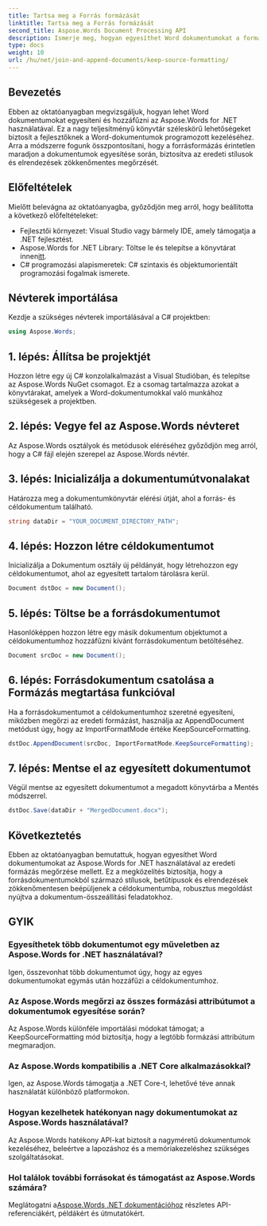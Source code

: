 ```yaml
---
title: Tartsa meg a Forrás formázását
linktitle: Tartsa meg a Forrás formázását
second_title: Aspose.Words Document Processing API
description: Ismerje meg, hogyan egyesíthet Word dokumentumokat a formázás megőrzése mellett az Aspose.Words for .NET használatával. Ideális azoknak a fejlesztőknek, akik automatizálják a dokumentum-összeállítási feladatokat.
type: docs
weight: 10
url: /hu/net/join-and-append-documents/keep-source-formatting/
---
```

## Bevezetés

Ebben az oktatóanyagban megvizsgáljuk, hogyan lehet Word dokumentumokat egyesíteni és hozzáfűzni az Aspose.Words for .NET használatával. Ez a nagy teljesítményű könyvtár széleskörű lehetőségeket biztosít a fejlesztőknek a Word-dokumentumok programozott kezeléséhez. Arra a módszerre fogunk összpontosítani, hogy a forrásformázás érintetlen maradjon a dokumentumok egyesítése során, biztosítva az eredeti stílusok és elrendezések zökkenőmentes megőrzését.

## Előfeltételek

Mielőtt belevágna az oktatóanyagba, győződjön meg arról, hogy beállította a következő előfeltételeket:

- Fejlesztői környezet: Visual Studio vagy bármely IDE, amely támogatja a .NET fejlesztést.
-  Aspose.Words for .NET Library: Töltse le és telepítse a könyvtárat innen[itt](https://releases.aspose.com/words/net/).
- C# programozási alapismeretek: C# szintaxis és objektumorientált programozási fogalmak ismerete.

## Névterek importálása

Kezdje a szükséges névterek importálásával a C# projektben:

```csharp
using Aspose.Words;
```

## 1. lépés: Állítsa be projektjét

Hozzon létre egy új C# konzolalkalmazást a Visual Studióban, és telepítse az Aspose.Words NuGet csomagot. Ez a csomag tartalmazza azokat a könyvtárakat, amelyek a Word-dokumentumokkal való munkához szükségesek a projektben.

## 2. lépés: Vegye fel az Aspose.Words névteret

Az Aspose.Words osztályok és metódusok eléréséhez győződjön meg arról, hogy a C# fájl elején szerepel az Aspose.Words névtér.

## 3. lépés: Inicializálja a dokumentumútvonalakat

Határozza meg a dokumentumkönyvtár elérési útját, ahol a forrás- és céldokumentum található.

```csharp
string dataDir = "YOUR_DOCUMENT_DIRECTORY_PATH";
```

## 4. lépés: Hozzon létre céldokumentumot

Inicializálja a Dokumentum osztály új példányát, hogy létrehozzon egy céldokumentumot, ahol az egyesített tartalom tárolásra kerül.

```csharp
Document dstDoc = new Document();
```

## 5. lépés: Töltse be a forrásdokumentumot

Hasonlóképpen hozzon létre egy másik dokumentum objektumot a céldokumentumhoz hozzáfűzni kívánt forrásdokumentum betöltéséhez.

```csharp
Document srcDoc = new Document();
```

## 6. lépés: Forrásdokumentum csatolása a Formázás megtartása funkcióval

Ha a forrásdokumentumot a céldokumentumhoz szeretné egyesíteni, miközben megőrzi az eredeti formázást, használja az AppendDocument metódust úgy, hogy az ImportFormatMode értéke KeepSourceFormatting.

```csharp
dstDoc.AppendDocument(srcDoc, ImportFormatMode.KeepSourceFormatting);
```

## 7. lépés: Mentse el az egyesített dokumentumot

Végül mentse az egyesített dokumentumot a megadott könyvtárba a Mentés módszerrel.

```csharp
dstDoc.Save(dataDir + "MergedDocument.docx");
```

## Következtetés

Ebben az oktatóanyagban bemutattuk, hogyan egyesíthet Word dokumentumokat az Aspose.Words for .NET használatával az eredeti formázás megőrzése mellett. Ez a megközelítés biztosítja, hogy a forrásdokumentumokból származó stílusok, betűtípusok és elrendezések zökkenőmentesen beépüljenek a céldokumentumba, robusztus megoldást nyújtva a dokumentum-összeállítási feladatokhoz.

## GYIK

### Egyesíthetek több dokumentumot egy műveletben az Aspose.Words for .NET használatával?
Igen, összevonhat több dokumentumot úgy, hogy az egyes dokumentumokat egymás után hozzáfűzi a céldokumentumhoz.

### Az Aspose.Words megőrzi az összes formázási attribútumot a dokumentumok egyesítése során?
Az Aspose.Words különféle importálási módokat támogat; a KeepSourceFormatting mód biztosítja, hogy a legtöbb formázási attribútum megmaradjon.

### Az Aspose.Words kompatibilis a .NET Core alkalmazásokkal?
Igen, az Aspose.Words támogatja a .NET Core-t, lehetővé téve annak használatát különböző platformokon.

### Hogyan kezelhetek hatékonyan nagy dokumentumokat az Aspose.Words használatával?
Az Aspose.Words hatékony API-kat biztosít a nagyméretű dokumentumok kezeléséhez, beleértve a lapozáshoz és a memóriakezeléshez szükséges szolgáltatásokat.

### Hol találok további forrásokat és támogatást az Aspose.Words számára?
 Meglátogatni a[Aspose.Words .NET dokumentációhoz](https://reference.aspose.com/words/net/) részletes API-referenciákért, példákért és útmutatókért.